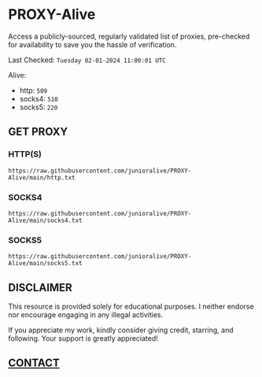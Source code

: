 # PROXY-Alive

Access a publicly-sourced, regularly validated list of proxies, pre-checked for availability to save you the hassle of verification.

Last Checked: `Tuesday 02-01-2024 11:00:01 UTC`

Alive:
- http: `509`
- socks4: `510`
- socks5: `220`

## GET PROXY

### HTTP(S)

```https://raw.githubusercontent.com/junioralive/PROXY-Alive/main/http.txt```

### SOCKS4

```https://raw.githubusercontent.com/junioralive/PROXY-Alive/main/socks4.txt```

### SOCKS5

```https://raw.githubusercontent.com/junioralive/PROXY-Alive/main/socks5.txt```

## DISCLAIMER

This resource is provided solely for educational purposes. I neither endorse nor encourage engaging in any illegal activities.

If you appreciate my work, kindly consider giving credit, starring, and following. Your support is greatly appreciated! 

## [CONTACT](https://t.me/TheJuniorAlive)
